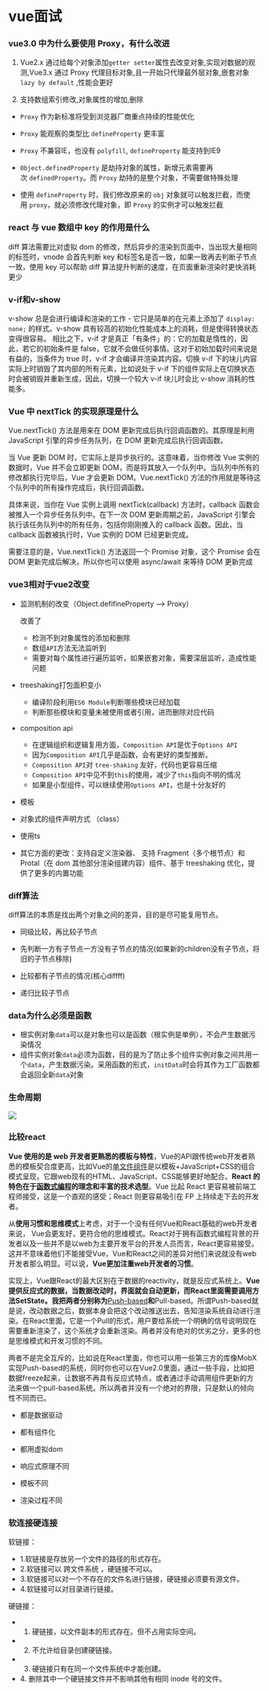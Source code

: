 # vue面试

### vue3.0 中为什么要使用 Proxy，有什么改进

1. Vue2.x 通过给每个对象添加`getter setter`属性去改变对象,实现对数据的观测,Vue3.x 通过 Proxy 代理目标对象,且一开始只代理最外层对象,嵌套对象`lazy by default` ,性能会更好

2. 支持数组索引修改,对象属性的增加,删除
- `Proxy` 作为新标准将受到浏览器厂商重点持续的性能优化

- `Proxy` 能观察的类型比 `defineProperty` 更丰富

- `Proxy` 不兼容IE，也没有 `polyfill`, `defineProperty` 能支持到IE9

- `Object.definedProperty` 是劫持对象的属性，新增元素需要再次 `definedProperty`。而 `Proxy` 劫持的是整个对象，不需要做特殊处理

- 使用 `defineProperty` 时，我们修改原来的 `obj` 对象就可以触发拦截，而使用 `proxy`，就必须修改代理对象，即 `Proxy` 的实例才可以触发拦截

### react 与 vue 数组中 key 的作用是什么

diff 算法需要比对虚拟 dom 的修改，然后异步的渲染到页面中，当出现大量相同的标签时，vnode 会首先判断 key 和标签名是否一致，如果一致再去判断子节点一致，使用 key 可以帮助 diff 算法提升判断的速度，在页面重新渲染时更快消耗更少

### v-if和v-show

v-show 总是会进行编译和渲染的工作 - 它只是简单的在元素上添加了 `display: none;` 的样式。v-show 具有较高的初始化性能成本上的消耗，但是使得转换状态变得很容易。 相比之下，v-if 才是真正「有条件」的：它的加载是惰性的，因此，若它的初始条件是 false，它就不会做任何事情。这对于初始加载时间来说是有益的，当条件为 true 时，v-if 才会编译并渲染其内容。切换 v-if 下的块儿内容实际上时销毁了其内部的所有元素，比如说处于 v-if 下的组件实际上在切换状态时会被销毁并重新生成，因此，切换一个较大 v-if 块儿时会比 v-show 消耗的性能多。

### Vue 中 nextTick 的实现原理是什么

Vue.nextTick() 方法是用来在 DOM 更新完成后执行回调函数的。其原理是利用 JavaScript 引擎的异步任务队列，在 DOM 更新完成后执行回调函数。

当 Vue 更新 DOM 时，它实际上是异步执行的。这意味着，当你修改 Vue 实例的数据时，Vue 并不会立即更新 DOM，而是将其放入一个队列中。当队列中所有的修改都执行完毕后，Vue 才会更新 DOM。Vue.nextTick() 方法的作用就是等待这个队列中的所有操作完成后，执行回调函数。

具体来说，当你在 Vue 实例上调用 nextTick(callback) 方法时，callback 函数会被推入一个异步任务队列中。在下一次 DOM 更新周期之前，JavaScript 引擎会执行该任务队列中的所有任务，包括你刚刚推入的 callback 函数。因此，当 callback 函数被执行时，Vue 实例的 DOM 已经更新完成。

需要注意的是，Vue.nextTick() 方法返回一个 Promise 对象，这个 Promise 会在 DOM 更新完成后解决，所以你也可以使用 async/await 来等待 DOM 更新完成

### vue3相对于vue2改变

- 监测机制的改变（Object.defifineProperty —> Proxy）
  
  改善了
  
  - 检测不到对象属性的添加和删除
  - 数组`API`方法无法监听到
  - 需要对每个属性进行遍历监听，如果嵌套对象，需要深层监听，造成性能问题

- treeshaking打包面积变小
  
  - 编译阶段利用`ES6 Module`判断哪些模块已经加载
  - 判断那些模块和变量未被使用或者引用，进而删除对应代码

- composition api
  
  - 在逻辑组织和逻辑复用方面，`Composition API`是优于`Options API`
  - 因为`Composition API`几乎是函数，会有更好的类型推断。
  - `Composition API`对 `tree-shaking` 友好，代码也更容易压缩
  - `Composition API`中见不到`this`的使用，减少了`this`指向不明的情况
  - 如果是小型组件，可以继续使用`Options API`，也是十分友好的

- 模板

- 对象式的组件声明⽅式 （class）

- 使⽤ts

- 其它⽅⾯的更改：⽀持⾃定义渲染器、 ⽀持 Fragment（多个根节点）和 Protal（在 dom 其他部分渲染组建内容）组件、基于 treeshaking 优化，提供了更多的内置功能

### diff算法

diff算法的本质是找出两个对象之间的差异，目的是尽可能复用节点。

- 同级⽐较，再⽐较⼦节点

- 先判断⼀⽅有⼦节点⼀⽅没有⼦节点的情况(如果新的children没有⼦节点，将旧的⼦节点移除)

- ⽐较都有⼦节点的情况(核⼼diffff)

- 递归⽐较⼦节点

### data为什么必须是函数

- 根实例对象`data`可以是对象也可以是函数（根实例是单例），不会产生数据污染情况
- 组件实例对象`data`必须为函数，目的是为了防止多个组件实例对象之间共用一个`data`，产生数据污染。采用函数的形式，`initData`时会将其作为工厂函数都会返回全新`data`对象

### 生命周期

![](/Users/jiu/Library/Application%20Support/marktext/images/2023-03-27-15-22-37-image.png)

### 比较react

**Vue 使用的是 web 开发者更熟悉的模板与特性**，Vue的API跟传统web开发者熟悉的模板契合度更高，比如Vue的[单文件组件](https://www.zhihu.com/search?q=%E5%8D%95%E6%96%87%E4%BB%B6%E7%BB%84%E4%BB%B6&search_source=Entity&hybrid_search_source=Entity&hybrid_search_extra=%7B%22sourceType%22%3A%22answer%22%2C%22sourceId%22%3A1066629375%7D)是以模板+JavaScript+CSS的组合模式呈现，它跟web现有的HTML、JavaScript、CSS能够更好地配合。**React 的特色在于[函数式编程](https://www.zhihu.com/search?q=%E5%87%BD%E6%95%B0%E5%BC%8F%E7%BC%96%E7%A8%8B&search_source=Entity&hybrid_search_source=Entity&hybrid_search_extra=%7B%22sourceType%22%3A%22answer%22%2C%22sourceId%22%3A1066629375%7D)的理念和丰富的技术选型**。Vue 比起 React 更容易被前端工程师接受，这是一个直观的感受；React 则更容易吸引在 FP 上持续走下去的开发者。

从**使用习惯和思维模式**上考虑，对于一个没有任何Vue和React基础的web开发者来说， Vue会更友好，更符合他的思维模式。React对于拥有函数式编程背景的开发者以及一些并不是以web为主要开发平台的开发人员而言，React更容易接受。这并不意味着他们不能接受Vue，Vue和React之间的差异对他们来说就没有web开发者那么明显。可以说，**Vue更加注重web开发者的习惯**。

实现上，Vue跟React的最大区别在于数据的reactivity，就是反应式系统上。**Vue提供反应式的数据，当数据改动时，界面就会自动更新，而React里面需要调用方法SetState。我把两者分别称为**[Push-based](https://www.zhihu.com/search?q=Push-based&search_source=Entity&hybrid_search_source=Entity&hybrid_search_extra=%7B%22sourceType%22%3A%22answer%22%2C%22sourceId%22%3A1066629375%7D)**和**Pull-based。所谓Push-based就是说，改动数据之后，数据本身会把这个改动推送出去，告知渲染系统自动进行渲染。在React里面，它是一个Pull的形式，用户要给系统一个明确的信号说明现在需要重新渲染了，这个系统才会重新渲染。两者并没有绝对的优劣之分，更多的也是思维模式和开发习惯的不同。

两者不是完全互斥的，比如说在React里面，你也可以用一些第三方的库像MobX实现Push-based的系统，同时你也可以在Vue2.0里面，通过一些手段，比如把数据freeze起来，让数据不再具有反应式特点，或者通过手动调用组件更新的方法来做一个pull-based系统。所以两者并没有一个绝对的界限，只是默认的倾向性不同而已。

- 都是数据驱动

- 都有组件化

- 都用虚拟dom

- 响应式原理不同

- 模板不同

- 渲染过程不同

### 软连接硬连接

软链接：

- 1.软链接是存放另一个文件的路径的形式存在。
- 2.软链接可以 跨文件系统 ，硬链接不可以。
- 3.软链接可以对一个不存在的文件名进行链接，硬链接必须要有源文件。
- 4.软链接可以对目录进行链接。

硬链接：

- 1. 硬链接，以文件副本的形式存在。但不占用实际空间。
- 2. 不允许给目录创建硬链接。
- 3. 硬链接只有在同一个文件系统中才能创建。
- 4. 删除其中一个硬链接文件并不影响其他有相同 inode 号的文件。

